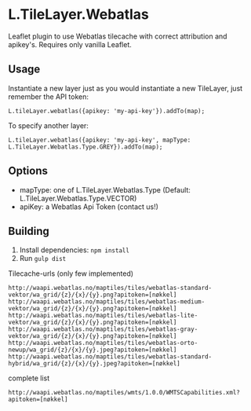L.TileLayer.Webatlas
====================
Leaflet plugin to use Webatlas tilecache with correct attribution and apikey's. Requires only vanilla Leaflet. 

Usage
-----
Instantiate a new layer just as you would instantiate a new TileLayer, just remember the API token:

    L.tileLayer.webatlas({apikey: 'my-api-key'}).addTo(map);

To specify another layer:

    L.tileLayer.webatlas({apikey: 'my-api-key', mapType: L.TileLayer.Webatlas.Type.GREY}).addTo(map);



Options
-------

- mapType: one of L.TileLayer.Webatlas.Type (Default: L.TileLayer.Webatlas.Type.VECTOR)
- apiKey: a Webatlas Api Token (contact us!)


Building
--------
1. Install dependencies: ```npm install```
2. Run ```gulp dist```



Tilecache-urls (only few implemented)
```
http://waapi.webatlas.no/maptiles/tiles/webatlas-standard-vektor/wa_grid/{z}/{x}/{y}.png?apitoken=[nøkkel]
http://waapi.webatlas.no/maptiles/tiles/webatlas-medium-vektor/wa_grid/{z}/{x}/{y}.png?apitoken=[nøkkel]
http://waapi.webatlas.no/maptiles/tiles/webatlas-lite-vektor/wa_grid/{z}/{x}/{y}.png?apitoken=[nøkkel]
http://waapi.webatlas.no/maptiles/tiles/webatlas-gray-vektor/wa_grid/{z}/{x}/{y}.png?apitoken=[nøkkel]
http://waapi.webatlas.no/maptiles/tiles/webatlas-orto-newup/wa_grid/{z}/{x}/{y}.jpeg?apitoken=[nøkkel]
http://waapi.webatlas.no/maptiles/tiles/webatlas-standard-hybrid/wa_grid/{z}/{x}/{y}.jpeg?apitoken=[nøkkel]
```

complete list
```
http://waapi.webatlas.no/maptiles/wmts/1.0.0/WMTSCapabilities.xml?apitoken=[nøkkel]
``` 



